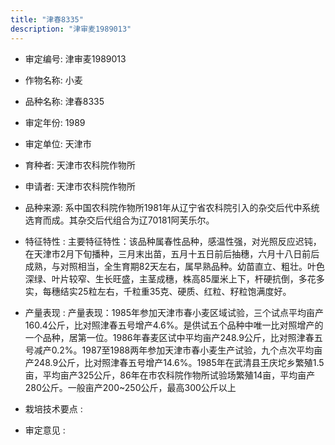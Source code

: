```yaml
---
title: "津春8335"
description: "津审麦1989013"
---
```

* 审定编号:  津审麦1989013

*  作物名称:  小麦

*  品种名称:  津春8335

*  审定年份:  1989

*  审定单位:  天津市

* 育种者:  天津市农科院作物所

*  申请者:  天津市农科院作物所

*  品种来源:  系中国农科院作物所1981年从辽宁省农科院引入的杂交后代中系统选育而成。其杂交后代组合为辽70181阿芙乐尔。

*  特征特性 : 
主要特征特性：该品种属春性品种，感温性强，对光照反应迟钝，在天津市2月下旬播种，三月末出苗，五月十五日前后抽穗，六月十八日前后成熟，与对照相当，全生育期82天左右，属早熟品种。幼苗直立、粗壮。叶色深绿、叶片较窄、生长旺盛，主茎成穗，株高85厘米上下，杆硬抗倒，多花多实，每穗结实25粒左右，千粒重35克、硬质、红粒、籽粒饱满度好。
 
*  产量表现 : 
产量表现：1985年参加天津市春小麦区域试验，三个试点平均亩产160.4公斤，比对照津春五号增产4.6%。是供试五个品种中唯一比对照增产的一个品种，居第一位。1986年春麦区试中平均亩产248.9公斤，比对照津春五号减产0.2%。1987至1988两年参加天津市春小麦生产试验，九个点次平均亩产248.9公斤，比对照津春五号增产14.6%。1985年在武清县王庆坨乡繁殖1.5亩，平均亩产325公斤，86年在市农科院作物所试验场繁殖14亩，平均亩产280公斤。一般亩产200~250公斤，最高300公斤以上

*  栽培技术要点 : 


*  审定意见 : 


